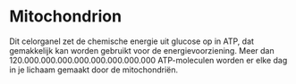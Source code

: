 # Mitochondrion

Dit celorganel zet de chemische energie uit glucose op in ATP, dat gemakkelijk
kan worden gebruikt voor de energievoorziening. Meer dan
120.000.000.000.000.000.000.000.000 ATP-moleculen worden er elke dag in je
lichaam gemaakt door de mitochondriën.
